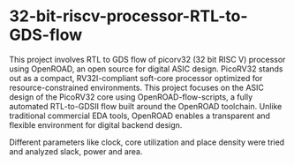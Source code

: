 # 32-bit-riscv-processor-RTL-to-GDS-flow

This project involves RTL to GDS flow of picorv32 (32 bit RISC V) processor using OpenROAD, an open source for digital ASIC design.
PicoRV32 stands out as a compact, RV32I-compliant soft-core processor optimized for resource-constrained environments. This project focuses on the ASIC design of the PicoRV32 core using OpenROAD-flow-scripts, a fully automated RTL-to-GDSII flow built around the OpenROAD toolchain. Unlike traditional commercial EDA tools, OpenROAD enables a transparent and flexible environment for digital backend design. 

Different parameters like clock, core utilization and place density were tried and analyzed slack, power and area.
